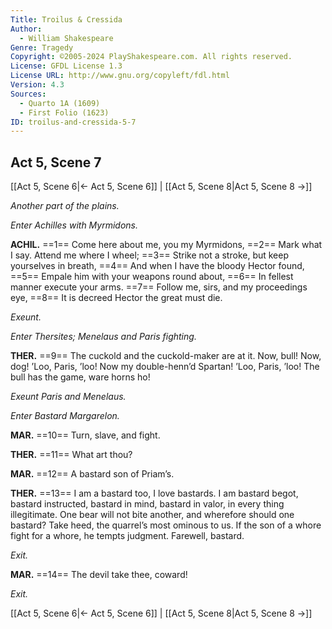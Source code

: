 ```yaml
---
Title: Troilus & Cressida
Author: 
  - William Shakespeare
Genre: Tragedy
Copyright: ©2005-2024 PlayShakespeare.com. All rights reserved.
License: GFDL License 1.3
License URL: http://www.gnu.org/copyleft/fdl.html
Version: 4.3
Sources:
  - Quarto 1A (1609)
  - First Folio (1623)
ID: troilus-and-cressida-5-7
---
```


## Act 5, Scene 7
[[Act 5, Scene 6|← Act 5, Scene 6]] | [[Act 5, Scene 8|Act 5, Scene 8 →]]

*Another part of the plains.*

*Enter Achilles with Myrmidons.*

**ACHIL.**
==1== Come here about me, you my Myrmidons,
==2== Mark what I say. Attend me where I wheel;
==3== Strike not a stroke, but keep yourselves in breath,
==4== And when I have the bloody Hector found,
==5== Empale him with your weapons round about,
==6== In fellest manner execute your arms.
==7== Follow me, sirs, and my proceedings eye,
==8== It is decreed Hector the great must die.

*Exeunt.*

*Enter Thersites; Menelaus and Paris fighting.*

**THER.**
==9== The cuckold and the cuckold-maker are at it. Now, bull! Now, dog! ’Loo, Paris, ’loo! Now my double-henn’d Spartan! ’Loo, Paris, ’loo! The bull has the game, ware horns ho!

*Exeunt Paris and Menelaus.*

*Enter Bastard Margarelon.*

**MAR.**
==10== Turn, slave, and fight.

**THER.**
==11== What art thou?

**MAR.**
==12== A bastard son of Priam’s.

**THER.**
==13== I am a bastard too, I love bastards. I am bastard begot, bastard instructed, bastard in mind, bastard in valor, in every thing illegitimate. One bear will not bite another, and wherefore should one bastard? Take heed, the quarrel’s most ominous to us. If the son of a whore fight for a whore, he tempts judgment. Farewell, bastard.

*Exit.*

**MAR.**
==14== The devil take thee, coward!

*Exit.*

[[Act 5, Scene 6|← Act 5, Scene 6]] | [[Act 5, Scene 8|Act 5, Scene 8 →]]